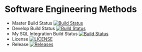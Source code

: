 # Software Engineering Methods

- Master Build Status [![Build Status](https://travis-ci.org/cwgroup5/CW.svg?branch=master)](https://travis-ci.org/cwgroup5/CW)
- Develop Build Status [![Build Status](https://travis-ci.org/cwgroup5/CW.svg?branch=master)](https://travis-ci.org/cwgroup5/CW)
- My SQL Integration Build Status [![Build Status](https://travis-ci.org/cwgroup5/CW.svg?branch=feature/sql-integration)](https://travis-ci.org/cwgroup5/CW)
- License [![LICENSE](https://img.shields.io/github/license/cwgroup5/CW.svg?style=flat-square)](https://github.com/cwgroup5/CW/blob/master/LICENSE)
- Release [![Releases](https://img.shields.io/github/release/cwgroup5/CW/all.svg?style=flat-square)](https://github.com/cwgroup5/CW/releases)
